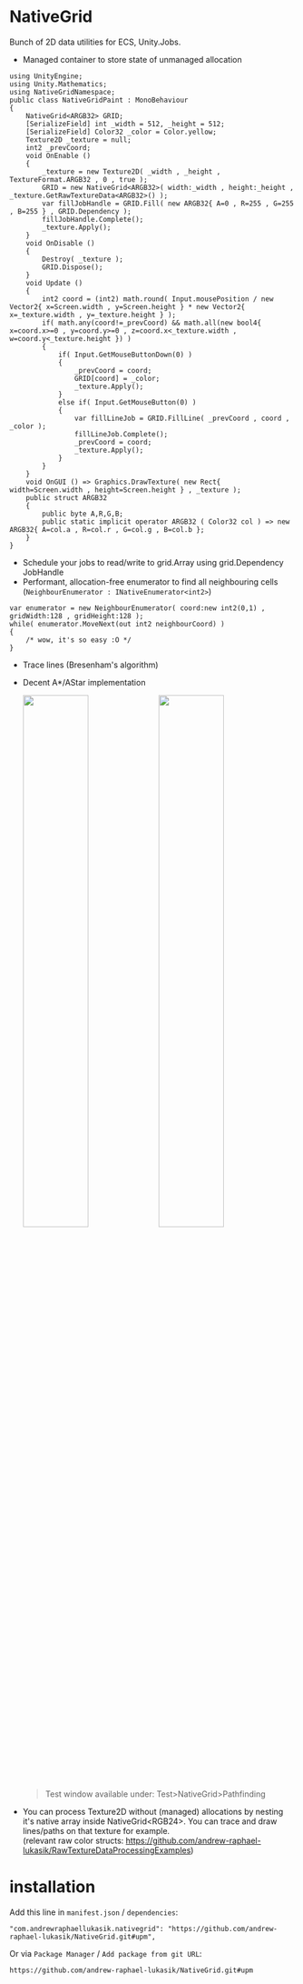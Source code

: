 # NativeGrid

Bunch of 2D data utilities for ECS, Unity.Jobs.

- Managed container to store state of unmanaged allocation
```
using UnityEngine;
using Unity.Mathematics;
using NativeGridNamespace;
public class NativeGridPaint : MonoBehaviour
{
	NativeGrid<ARGB32> GRID;
	[SerializeField] int _width = 512, _height = 512;
	[SerializeField] Color32 _color = Color.yellow;
	Texture2D _texture = null;
	int2 _prevCoord;
	void OnEnable ()
	{
		_texture = new Texture2D( _width , _height , TextureFormat.ARGB32 , 0 , true );
		GRID = new NativeGrid<ARGB32>( width:_width , height:_height , _texture.GetRawTextureData<ARGB32>() );
		var fillJobHandle = GRID.Fill( new ARGB32{ A=0 , R=255 , G=255 , B=255 } , GRID.Dependency );
		fillJobHandle.Complete();
		_texture.Apply();
	}
	void OnDisable ()
	{
		Destroy( _texture );
		GRID.Dispose();
	}
	void Update ()
	{
		int2 coord = (int2) math.round( Input.mousePosition / new Vector2{ x=Screen.width , y=Screen.height } * new Vector2{ x=_texture.width , y=_texture.height } );
		if( math.any(coord!=_prevCoord) && math.all(new bool4{ x=coord.x>=0 , y=coord.y>=0 , z=coord.x<_texture.width , w=coord.y<_texture.height }) )
		{
			if( Input.GetMouseButtonDown(0) )
			{
				_prevCoord = coord;
				GRID[coord] = _color;
				_texture.Apply();
			}
			else if( Input.GetMouseButton(0) )
			{
				var fillLineJob = GRID.FillLine( _prevCoord , coord , _color );
				fillLineJob.Complete();
				_prevCoord = coord;
				_texture.Apply();
			}
		}
	}
	void OnGUI () => Graphics.DrawTexture( new Rect{ width=Screen.width , height=Screen.height } , _texture );
	public struct ARGB32
	{
		public byte A,R,G,B;
		public static implicit operator ARGB32 ( Color32 col ) => new ARGB32{ A=col.a , R=col.r , G=col.g , B=col.b };
	}
}

```
- Schedule your jobs to read/write to grid.Array using grid.Dependency JobHandle
- Performant, allocation-free enumerator to find all neighbouring cells (`NeighbourEnumerator : INativeEnumerator<int2>`)
```
var enumerator = new NeighbourEnumerator( coord:new int2(0,1) , gridWidth:128 , gridHeight:128 );
while( enumerator.MoveNext(out int2 neighbourCoord) )
{
    /* wow, it's so easy :O */
}
```
- Trace lines (Bresenham's algorithm)
- Decent A*/AStar implementation
  <p float="center">
    <img src="https://i.imgur.com/HsFXAGI.gif" width="49%">
    <img src="https://i.imgur.com/enK6UOs.gif" width="49%">
  </p>

  > Test window available under: Test>NativeGrid>Pathfinding

- You can process Texture2D without (managed) allocations by nesting it's native array inside NativeGrid<span><</span>RGB24<span>></span>. You can trace and draw lines/paths on that texture for example.
<br>(relevant raw color structs: https://github.com/andrew-raphael-lukasik/RawTextureDataProcessingExamples)

# installation
Add this line in `manifest.json` / `dependencies`:
```
"com.andrewraphaellukasik.nativegrid": "https://github.com/andrew-raphael-lukasik/NativeGrid.git#upm",
```

Or via `Package Manager` / `Add package from git URL`:
```
https://github.com/andrew-raphael-lukasik/NativeGrid.git#upm
```
